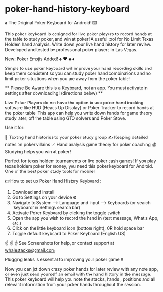 # poker-hand-history-keyboard
♠️ The Original Poker Keyboard for Android! ⌨️

This poker keyboard is designed for live poker players to record hands at the table to study poker, and win at poker! A useful tool for No Limit Texas Holdem hand analysis. Write down your live hand history for later review. 
Developed and tested by professional poker players in Las Vegas. 

New: Poker Emojis Added! ♠️ ♥️ ♣️ ♦️ 

Simple to use poker keyboard will improve your hand recording skills and keep them consistent so you can study poker hand combinations and no limit poker situations when you are away from the poker table!

** Please Be Aware this is a Keyboard, not an app. You must activate in settings after downloading! (directions below) **

Live Poker Players do not have the option to use poker hand tracking software like HUD (Heads Up Display) or Poker Tracker to record hands at the poker table. This app can help you write down hands for game theory study later, off the table using GTO solvers and Poker Stove.

Use it for:

📲 Texting hand histories to your poker study group
✍️ Keeping detailed notes on poker villains
📈 Hand analysis game theory for poker coaching
💰 Studying helps you win at poker!

Perfect for texas holdem tournaments or live poker cash games!
If you play texas holdem poker for money, you need this poker keyboard for Android. One of the best poker study tools for mobile!

👉How to set up Poker Hand History Keyboard :

1. Download and install
2. Go to Settings on your device ⚙️
3. Navigate to System --> Language and input --> Keyboards (or search 'keyboard' in Settings search bar)
4. Activate Poker Keyboard by clicking the toggle switch
5. Open the app you wish to record the hand in (text message, What's App, etc.)
6. Click on the little keyboard icon (bottom right), OR hold space bar
7. Toggle default keyboard to Poker Keyboard (English US)

☝️ ☝️ ☝️ See Screenshots for help, or contact support at whalestacks@gmail.com 

Plugging leaks is essential to improving your poker game !!

Now you can jot down crazy poker hands for later review with any note app, or even just send yourself an email with the hand history in the message. This poker keyboard will help you note the stacks, hands , positions and all relevant information from your poker hands throughout the session.
